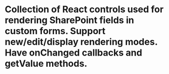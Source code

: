 # Collection of React controls used for rendering SharePoint fields in custom forms. Support new/edit/display rendering modes. Have onChanged callbacks and getValue methods.
